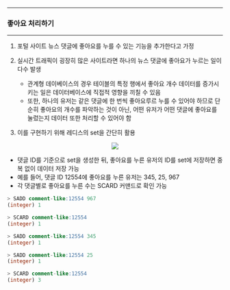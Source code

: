 -----
### 좋아요 처리하기
-----
1. 포털 사이트 뉴스 댓글에 좋아요를 누를 수 있는 기능을 추가한다고 가정
2. 실시간 트래픽이 굉장히 많은 사이트라면 하나의 뉴스 댓글에 좋아요가 누르는 일이 다수 발생
   - 관계형 데이베이스의 경우 테이블의 특정 행에서 좋아요 개수 데이터를 증가시키는 일은 데이터베이스에 직접적 영향을 끼칠 수 있음
   - 또한, 하나의 유저는 같은 댓글에 한 번씩 좋아요루르 누를 수 있어야 하므로 단순히 좋아요의 개수를 파악하는 것이 아닌, 어떤 유저가 어떤 댓글에 좋아요를 눌렀는지 데이터 또한 처리할 수 있어야 함

3. 이를 구현하기 위해 레디스의 set을 간단히 활용
<div align="center">
<img src="https://github.com/user-attachments/assets/5f635c28-2bc4-4a94-9c5f-498bad1b07fc">
</div>

   - 댓글 ID를 기준으로 set을 생성한 뒤, 좋아요를 누른 유저의 ID를 set에 저장하면 중복 없이 데이터 저장 가능
   - 예를 들어, 댓글 ID 12554에 좋아요를 누른 유저는 345, 25, 967
   - 각 댓글별로 좋아요를 누른 수는 SCARD 커맨드로 확인 가능
```sql
> SADD comment-like:12554 967
(integer) 1

> SCARD comment-like:12554
(integer) 1

> SADD comment-like:12554 345
(integer) 1

> SADD comment-like:12554 25
(integer) 1

> SCARD comment-like:12554
(integer) 3
```
